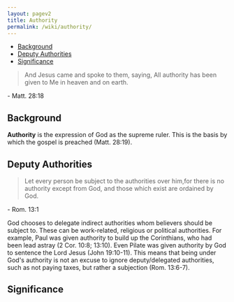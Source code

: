 ```yaml
---
layout: pagev2
title: Authority
permalink: /wiki/authority/
---
```

- [Background](#background)
- [Deputy Authorities](#deputy-authorities)
- [Significance](#significance)

>And Jesus came and spoke to them, saying, All authority has been given to Me in heaven and on earth.

\- Matt. 28:18

## Background

**Authority** is the expression of God as the supreme ruler. This is the basis by which the gospel is preached (Matt. 28:19). 

## Deputy Authorities

>Let every person be subject to the authorities over him,for there is no authority except from God, and those which exist are ordained by God.

\- Rom. 13:1 

God chooses to delegate indirect authorities whom believers should be subject to. These can be work-related, religious or political authorities. For example, Paul was given authority to build up the Corinthians, who had been lead astray (2 Cor. 10:8; 13:10). Even Pilate was given authority by God to sentence the Lord Jesus (John 19:10-11). This means that being under God's authority is not an excuse to ignore deputy/delegated authorities, such as not paying taxes, but rather a subjection (Rom. 13:6-7).
 
## Significance
